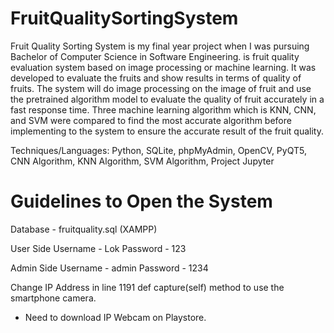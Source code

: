 # FruitQualitySortingSystem
 
Fruit Quality Sorting System is my final year project when I was pursuing Bachelor of Computer Science in Software Engineering. is fruit quality evaluation system based on image processing or machine learning. It was developed to evaluate the fruits and show results in terms of quality of fruits. The system will do image processing on the image of fruit and use the pretrained algorithm model to evaluate the quality of fruit accurately in a fast response time. Three machine learning algorithm which is KNN, CNN, and SVM were compared to find the most accurate algorithm before implementing to the system to ensure the accurate result of the fruit quality.

Techniques/Languages: Python, SQLite, phpMyAdmin, OpenCV, PyQT5, CNN Algorithm, KNN Algorithm, SVM Algorithm, Project Jupyter

# Guidelines to Open the System

Database - fruitquality.sql (XAMPP)

User Side
Username - Lok
Password - 123

Admin Side
Username - admin
Password - 1234

Change IP Address in line 1191 def capture(self) method to use the smartphone camera.
- Need to download IP Webcam on Playstore.

